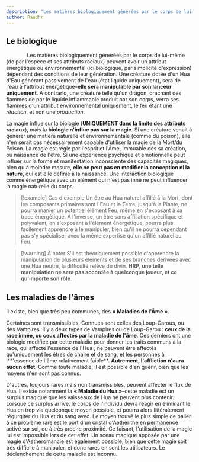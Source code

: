 ```yaml
---
description: "Les matières biologiquement générées par le corps de lui-même (de par l'espèce et ses attributs raciaux) peuvent avoir un attribut énergétique ou environnemental (ici biologique, par simplicité d'expression) dépendant des conditions de leur génération."
author: Raudhr
---
```


## Le biologique

    Les matières biologiquement générées par le corps de lui-même (de par l'espèce et ses attributs raciaux) peuvent avoir un attribut énergétique ou environnemental (ici biologique, par simplicité d'expression) dépendant des conditions de leur génération.
Une créature dotée d'un Hua d'Eau générant passivement de l'eau (état liquide uniquement), sera de l'eau à l'attribut énergétique–**elle sera manipulable par son lanceur uniquement**.
A contrario, une créature telle qu'un dragon, crachant des flammes de par le liquide inflammable produit par son corps, verra ses flammes d'un attribut environnemental uniquement, le feu étant une *réaction*, et non une *production*.

La magie influe sur la biologie (**UNIQUEMENT dans la limite des attributs raciaux**), mais la **biologie n'influe pas sur la magie**. Si une créature venait à générer une matière naturelle et environnementale (comme du poison), elle n'en serait pas nécessairement capable d'utiliser la magie de la Mort/du Poison.
La magie est régie par l'esprit et l'Âme, immuable dès sa création, ou naissance de l'être. Si une expérience psychique et émotionnelle peut influer sur la forme et manifestation inconsciente des capacités magiques, bien qu'à moindre mesure, **elle ne peut pas en modifier la conception ni la nature**, qui est elle définie à la naissance. Une interaction biologique comme énergétique avec un élément qui n'est pas inné ne peut influencer la magie naturelle du corps.

>[!example] Cas d'exemple
> Un être au Hua naturel affilié à la Mort, dont les composants primaires sont l'Eau et la Terre, jusqu'à la Plante, ne pourra manier un potentiel élément Feu, même en s'exposant à sa trace énergétique. A l'inverse, un être sans affiliation spécifique et polyvalent, en s'exposant à l'élément énergétique, pourra plus facilement apprendre à le manipuler, bien qu'il ne pourra cependant pas s'y spécialiser avec la même expertise qu'un affilié naturel au Feu.

>[!warning] À noter
> S'il est théoriquement possible d'apprendre la manipulation de plusieurs éléments et de ses branches dérivées avec une Hua neutre, la difficulté relève du divin. **HRP, une telle manipulation ne sera pas accordée à quelconque joueur, et ce qu'importe son rôle**.

## Les maladies de l'âmes

Il existe, bien que très peu communes, des **« Maladies de l'Âme »**.

Certaines sont transmissibles. Connues sont celles des Loup-Garous, ou des Vampires.
Il y a deux types de Vampires ou de Loup-Garou : **ceux de la race innée, ou ceux affectés par la maladie de l'âme**. Ces derniers ont une biologie modifiée par cette maladie pour donner les traits communs à la race, qui affecte l'essence de l'Hua ; ne peuvent être affectés qu'uniquement les êtres de chaire et de sang, et les personnes à l**'essence de l'âme relativement faible**. **Autrement, l'affliction n'aura aucun effet**.
Comme toute maladie, il est possible d'en guérir, bien que les moyens n'en sont pas connus.

D'autres, toujours rares mais non transmissibles, peuvent affecter le flux de Hua. Il existe notamment la **« Maladie du Hua »**–cette maladie est un surplus magique que les vaisseaux de Hua ne peuvent plus contenir. Lorsque ce surplus arrive, le corps de l'individu devra réagir en éliminant le Hua en trop via quelconque moyen possible, et pourra alors littéralement régurgiter du Hua et du sang avec.
Le moyen trouvé le plus simple de palier à ce problème rare est le port d'un cristal d'Aetherithe en permanence activé sur soi, ou à très proche proximité. Ce faisant, l'utilisation de la magie lui est impossible lors de cet effet. Un sceau magique apposée par une magie d'Aetheromancie est également possible, bien que cette magie soit très difficile à manipuler, et donc rares en sont les utilisateurs.
Le déclenchement de cette maladie est inconnu.